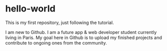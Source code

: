 # hello-world
This is my first repository, just following the tutorial.

I am new to Github. I am a future app & web developer student currently living in Paris.
My goal here in Github is to upload my finished projects and contribute to ongoing ones from the community.
